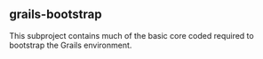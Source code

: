## grails-bootstrap

This subproject contains much of the basic core coded required to bootstrap the Grails environment.
